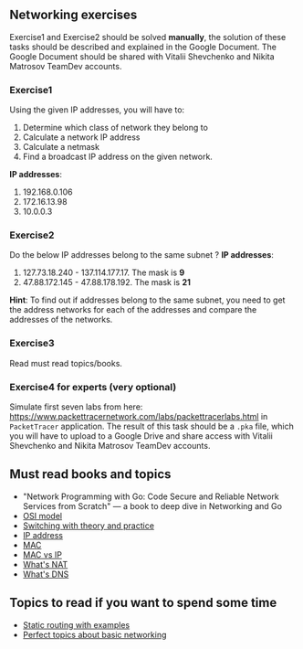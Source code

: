 ## Networking exercises
Exercise1 and Exercise2 should be solved **manually**, the solution of these tasks should be described and explained
in the Google Document. The Google Document should be shared with Vitalii Shevchenko and Nikita Matrosov TeamDev accounts.

### Exercise1
Using the given IP addresses, you will have to:
1. Determine which class of network they belong to
2. Calculate a network IP address
3. Calculate a netmask
4. Find a broadcast IP address on the given network.

**IP addresses**:
1. 192.168.0.106
2. 172.16.13.98
3. 10.0.0.3

### Exercise2
Do the below IP addresses belong to the same subnet ?
**IP addresses**:
1. 127.73.18.240 - 137.114.177.17. The mask is **9**
2. 47.88.172.145 - 47.88.178.192. The mask is **21**

**Hint**: To find out if addresses belong to the same subnet, you need to get the address networks for each 
of the addresses and compare the addresses of the networks.

### Exercise3
Read must read topics/books.

### Exercise4 **for experts** (very optional)
Simulate first seven labs from here: https://www.packettracernetwork.com/labs/packettracerlabs.html in `PacketTracer` application.
The result of this task should be a `.pka` file, which you will have to upload to a Google Drive and share access with
Vitalii Shevchenko and Nikita Matrosov TeamDev accounts.

## Must read books and topics 
* "Network Programming with Go: Code Secure and Reliable Network Services from Scratch" — a book to deep dive in Networking and Go
* [OSI model](https://levelup.gitconnected.com/functions-of-networking-system-osi-model-e596705f0f6c)
* [Switching with theory and practice](https://linkmeup.gitbook.io/sdsm/2.-switching)
* [IP address](https://habr.com/ru/post/129664/)
* [MAC](https://en.wikipedia.org/wiki/MAC_address)
* [MAC vs IP](https://medium.com/@eileenchu/mac-address-vs-ip-address-77915046c9a6)
* [What's NAT](https://habr.com/ru/post/583172/)
* [What's DNS](https://habr.com/ru/company/1cloud/blog/309018/)

## Topics to read if you want to spend some time
* [Static routing with examples](https://linkmeup.gitbook.io/sdsm/3.-static_routing)
* [Perfect topics about basic networking](https://habr.com/ru/users/solid_93/posts/)
